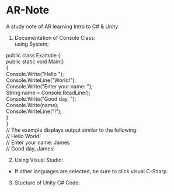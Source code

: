 # AR-Note
A study note of AR learning
Intro to C# & Unity
1. Documentation of Console Class:  
using System;

public class Example {  
     public static void Main()  
    {  
        Console.Write("Hello ");  
        Console.WriteLine("World!");  
        Console.Write("Enter your name: ");  
        String name = Console.ReadLine();  
        Console.Write("Good day, ");  
        Console.Write(name);  
        Console.WriteLine("!");  
    }  
}  
// The example displays output similar to the following:  
//       Hello World!  
//       Enter your name: James  
//       Good day, James!  

2. Using Visual Studio:
* If other languages are selected, be sure to click visual C-Sharp.

3. Stucture of Unity C# Code:
